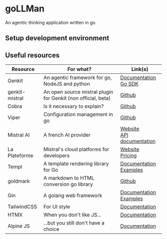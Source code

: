 # goLLMan

An agentic thinking application written in go.

## Setup development environment


## Useful resources

| Resource       | For what?                                                     | Link(s)                                                                                                                                            |
|----------------|---------------------------------------------------------------|----------------------------------------------------------------------------------------------------------------------------------------------------|
| Genkit         | An agentic framework for go, NodeJS and python                | [Documentation](https://firebase.google.com/docs/genkit) <br/> [Go SDK](https://genkit.dev/go/docs/get-started-go/)                                |
| genkit-mistral | An open source mistral plugin for Genkit (non official, beta) | [Github](https://github.com/thomas-marquis/genkit-mistral)                                                                                         |
| Cobra          | Is it necessary to explain?                                   | [Github](https://github.com/spf13/cobra/blob/main/site/content/user_guide.md)                                                                      |
| Viper          | Configuration management in go                                | [Github](https://github.com/spf13/viper)                                                                                                           |
| Mistral AI     | A french AI provider                                          | [Website](https://mistral.ai/) <br/> [API documentation](https://docs.mistral.ai/api/)                                                             |
| La Plateforme  | Mistral's cloud platforms for developers                      | [Website](https://mistral.ai/products/la-plateforme)   <br/> [Pricing](https://mistral.ai/pricing#api-pricing)                                     |
| Templ          | A template rendering library for Go                           | [Documentation](https://templ.guide/) <br/> [Examples](https://github.com/a-h/templ/tree/main/examples/integration-gin)                            |
| goldmark       | A markdown to HTML conversion go library                      | [Github](https://github.com/yuin/goldmark)                                                                                                         |
| Gin            | A golang web framework                                        | [Documentation](https://gin-gonic.com/en/docs/introduction/) <br/> [Examples](https://github.com/gin-gonic/examples/tree/master/server-sent-event) |
| TailwindCSS    | For UI style                                                  | [Documentation](https://tailwindcss.com/docs/styling-with-utility-classes)                                                                         |
| HTMX           | When you don't like JS...                                     | [Documentation](https://htmx.org/docs/)                                                                                                            |
| Alpine JS      | ...but you still don't have a choice                          | [Documentation](https://alpinejs.dev/start-here)                                                                                                   |
